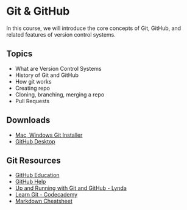 Git &amp; GitHub
=========================
In this course, we will introduce the core concepts of Git, GitHub, and related features of version control systems.

Topics
------
* What are Version Control Systems
* History of Git and GitHub
* How git works
* Creating repo
* Cloning, branching, merging a repo
* Pull Requests

Downloads
---------------
* [Mac, Windows Git Installer](https://git-scm.com/downloads)
* [GitHub Desktop](https://desktop.github.com/)

Git Resources
-------------
* [GitHub Education](https://education.github.com/)
* [GitHub Help](https://help.github.com/)
* [Up and Running with Git and GitHub - Lynda](https://www.lynda.com/Git-tutorials/Up-Running-Git-GitHub/409275-2.html)
* [Learn Git - Codecademy](https://www.codecademy.com/learn/learn-git)
* [Markdown Cheatsheet](https://github.com/adam-p/markdown-here/wiki/Markdown-Cheatsheet)
